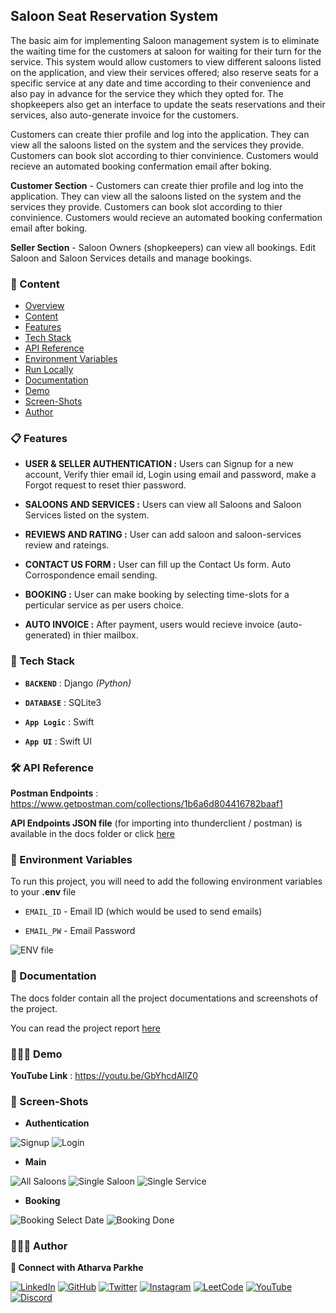 
## Saloon Seat Reservation System

The basic aim for implementing Saloon management system is to eliminate the waiting time for the customers at saloon for waiting for their turn for the service. This system would allow customers to view different saloons listed on the application, and view their services offered; also reserve seats for a specific service at any date and time according to their convenience and also pay in advance for the service they which they opted for. The shopkeepers also get an interface to update the seats reservations and their services, also auto-generate invoice for the customers.

Customers can create thier profile and log into the application. They can view all the saloons listed on the system and the services they provide. Customers can book slot according to thier convinience. Customers would recieve an automated booking confermation email after boking.

**Customer Section** - Customers can create thier profile and log into the application. They can view all the saloons listed on the system and the services they provide. Customers can book slot according to thier convinience. Customers would recieve an automated booking confermation email after boking.

**Seller Section** - Saloon Owners (shopkeepers) can view all bookings. Edit Saloon and Saloon Services details and manage bookings.


### 🔗 Content

* [Overview](#saloon-seat-reservation-system)
* [Content](#-content)
* [Features](#-features)
* [Tech Stack](#-tech-stack)
* [API Reference](#-api-reference)
* [Environment Variables](#-environment-variables)
* [Run Locally](#-run-locally)
* [Documentation](#-documentation)
* [Demo](#-demo)
* [Screen-Shots](#-screen-shots)
* [Author](#-author)


### 📋 Features

- **USER & SELLER AUTHENTICATION :** Users can Signup for a new account, Verify thier email id, Login using email and password, make a Forgot request to reset thier password.

- **SALOONS AND SERVICES :** Users can view all Saloons and Saloon Services listed on the system.

- **REVIEWS AND RATING :** User can add saloon and saloon-services review and rateings.

- **CONTACT US FORM :** User can fill up the Contact Us form. Auto Corrospondence email sending.

- **BOOKING :** User can make booking by selecting time-slots for a perticular service as per users choice.

- **AUTO INVOICE :** After payment, users would recieve invoice (auto-generated) in thier mailbox.


### 🧰 Tech Stack

- **`BACKEND`** : Django *(Python)*

- **`DATABASE`** : SQLite3

- **`App Logic`** : Swift

- **`App UI`** : Swift UI


### 🛠 API Reference

**Postman Endpoints** : https://www.getpostman.com/collections/1b6a6d804416782baaf1

**API Endpoints JSON file** (for importing into thunderclient / postman) is available in the docs folder or click [here](docs/endpoints.json)


### 🔐 Environment Variables

To run this project, you will need to add the following environment variables to your **.env** file

- `EMAIL_ID`  -  Email ID (which would be used to send emails)

- `EMAIL_PW`  -  Email Password

![ENV file](docs/env.png)


### 📄 Documentation

The docs folder contain all the project documentations and screenshots of the project.

You can read the project report [here](docs/project-report.pdf)


### 🧑🏻‍💻 Demo

**YouTube Link** : https://youtu.be/GbYhcdAllZ0


### 🌄 Screen-Shots

- **Authentication**

![Signup](docs/app/signup.png)
![Login](docs/app/login.png)

- **Main**

![All Saloons](docs/app/all-saloons.png)
![Single Saloon](docs/app/single-saloon.png)
![Single Service](docs/app/booking.png.png)

- **Booking**

![Booking Select Date](docs/app/booking-selector.png)
![Booking Done](docs/app/booking-done.png)


### 🙋🏻‍♂️ Author

**🤝 Connect with Atharva Parkhe**

[![LinkedIn](https://img.shields.io/badge/LinkedIn-0077B5?style=for-the-badge&logo=linkedin&logoColor=white)](https://www.linkedin.com/in/atharva-parkhe-3283b2202/)
[![GitHub](https://img.shields.io/badge/GitHub-100000?style=for-the-badge&logo=github&logoColor=white)](https://www.github.com/atharvparkhe/)
[![Twitter](https://img.shields.io/badge/Twitter-1DA1F2?style=for-the-badge&logo=twitter&logoColor=white)](https://www.twitter.com/atharvparkhe/)
[![Instagram](https://img.shields.io/badge/Instagram-E4405F?style=for-the-badge&logo=instagram&logoColor=white)](https://www.instagram.com/atharvparkhe/)
[![LeetCode](https://img.shields.io/badge/-LeetCode-FFA116?style=for-the-badge&logo=LeetCode&logoColor=black)](https://leetcode.com/patharv777/)
[![YouTube](https://img.shields.io/badge/YouTube-FF0000?style=for-the-badge&logo=youtube&logoColor=white)](https://www.youtube.com/channel/UChimOJO64hOqtE7HCgtiIig)
[![Discord](https://img.shields.io/badge/Discord-5865F2?style=for-the-badge&logo=discord&logoColor=white)](https://discord.gg/8WNC43Xsfc)
